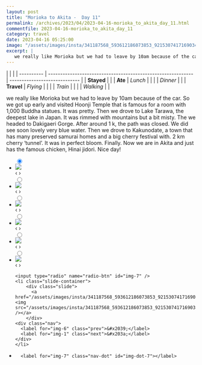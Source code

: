 ```yaml
---
layout: post
title: "Morioka to Akita -  Day 11"
permalink: /archives/2023/04/2023-04-16-morioka_to_akita_day_11.html
commentfile: 2023-04-16-morioka_to_akita_day_11
category: travel
date: 2023-04-16 05:25:00
image: "/assets/images/insta/341187568_593612186073853_921530741716903458_n_18030971179485829.jpg"
excerpt: |
   we really like Morioka but we had to leave by 10am because of the car. So we got up early and visited Hoonji Temple that is famous for a room with 1,000 Buddha statues. It was pretty. Then we drove to Lake Tarawa, the deepest lake in Japan. It was rimmed with mountains but a bit misty. The we headed to Dakigaeri Gorge. After around 1 k, the path was closed. We did see soon lovely very blue water. Then we drove to Kakunodate, a town that has many preserved samurai homes and a big cherry festival with. 2 km cherry ‘tunnel’. It was in perfect bloom. Finally. Now we are in Akita and just has the famous chicken, Hinai jidori. Nice day!
---
```


|            |                                                              |
| ---------- | ------------------------------------------------------------ | ----------------------------- |
| **Stayed** |  |
| **Ate**    | _Lunch_                                                      |          |
|            | _Dinner_                                                     |          |
| **Travel** | _Flying_                                                     |          |
|            | _Train_                                                      |          |
|            | _Walking_                                                    |          |


 we really like Morioka but we had to leave by 10am because of the car. So we got up early and visited Hoonji Temple that is famous for a room with 1,000 Buddha statues. It was pretty. Then we drove to Lake Tarawa, the deepest lake in Japan. It was rimmed with mountains but a bit misty. The we headed to Dakigaeri Gorge. After around 1 k, the path was closed. We did see soon lovely very blue water. Then we drove to Kakunodate, a town that has many preserved samurai homes and a big cherry festival with. 2 km cherry ‘tunnel’. It was in perfect bloom. Finally. Now we are in Akita and just has the famous chicken, Hinai jidori. Nice day!


<ul class="slides">
    <input type="radio" name="radio-btn" id="img-1" checked="checked" />
    <li class="slide-container">
        <div class="slide">
          <a href="/assets/images/insta/329920333_689795386238687_7133601996551849125_n_18017690644541283.jpg"><img src="/assets/images/insta/329920333_689795386238687_7133601996551849125_n_18017690644541283.jpg" /></a>
        </div>
    <div class="nav">
      <label for="img-7" class="prev">&#x2039;</label>
      <label for="img-2" class="next">&#x203a;</label>
    </div>
    </li>
        <input type="radio" name="radio-btn" id="img-2"  />
    <li class="slide-container">
        <div class="slide">
          <a href="/assets/images/insta/341130620_1460559484753381_1392074568549278518_n_17908011632675861.jpg"><img src="/assets/images/insta/341130620_1460559484753381_1392074568549278518_n_17908011632675861.jpg" /></a>
        </div>
    <div class="nav">
      <label for="img-1" class="prev">&#x2039;</label>
      <label for="img-3" class="next">&#x203a;</label>
    </div>
    </li>
        <input type="radio" name="radio-btn" id="img-3"  />
    <li class="slide-container">
        <div class="slide">
          <a href="/assets/images/insta/341608751_6104608846296615_7154211806001255948_n_17951690693595621.jpg"><img src="/assets/images/insta/341608751_6104608846296615_7154211806001255948_n_17951690693595621.jpg" /></a>
        </div>
    <div class="nav">
      <label for="img-2" class="prev">&#x2039;</label>
      <label for="img-4" class="next">&#x203a;</label>
    </div>
    </li>
        <input type="radio" name="radio-btn" id="img-4"  />
    <li class="slide-container">
        <div class="slide">
          <a href="/assets/images/insta/328861366_914235959793320_2569141629457006253_n_17987341183945779.jpg"><img src="/assets/images/insta/328861366_914235959793320_2569141629457006253_n_17987341183945779.jpg" /></a>
        </div>
    <div class="nav">
      <label for="img-3" class="prev">&#x2039;</label>
      <label for="img-5" class="next">&#x203a;</label>
    </div>
    </li>
        <input type="radio" name="radio-btn" id="img-5"  />
    <li class="slide-container">
        <div class="slide">
          <a href="/assets/images/insta/341379341_781866219775490_1466817727648954920_n_17935001348646102.jpg"><img src="/assets/images/insta/341379341_781866219775490_1466817727648954920_n_17935001348646102.jpg" /></a>
        </div>
    <div class="nav">
      <label for="img-4" class="prev">&#x2039;</label>
      <label for="img-6" class="next">&#x203a;</label>
    </div>
    </li>
        <input type="radio" name="radio-btn" id="img-6"  />
    <li class="slide-container">
        <div class="slide">
          <a href="/assets/images/insta/329310931_769496554686695_1811091176019281961_n_18097529146316048.jpg"><img src="/assets/images/insta/329310931_769496554686695_1811091176019281961_n_18097529146316048.jpg" /></a>
        </div>
    <div class="nav">
      <label for="img-5" class="prev">&#x2039;</label>
      <label for="img-7" class="next">&#x203a;</label>
    </div>
    </li>
    
    <input type="radio" name="radio-btn" id="img-7" />
    <li class="slide-container">
        <div class="slide">
          <a href="/assets/images/insta/341187568_593612186073853_921530741716903458_n_18030971179485829.jpg"><img src="/assets/images/insta/341187568_593612186073853_921530741716903458_n_18030971179485829.jpg" /></a>
        </div>
    <div class="nav">
      <label for="img-6" class="prev">&#x2039;</label>
      <label for="img-1" class="next">&#x203a;</label>
    </div>
    </li>
			
<li class="nav-dots">
      <label for="img-1" class="nav-dot" id="img-dot-1"></label>
      <label for="img-2" class="nav-dot" id="img-dot-2"></label>
      <label for="img-3" class="nav-dot" id="img-dot-3"></label>
      <label for="img-4" class="nav-dot" id="img-dot-4"></label>
      <label for="img-5" class="nav-dot" id="img-dot-5"></label>
      <label for="img-6" class="nav-dot" id="img-dot-6"></label>

      <label for="img-7" class="nav-dot" id="img-dot-7"></label>

</li>
</ul>        
             

		